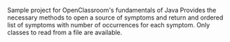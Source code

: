 Sample project for OpenClassroom's fundamentals of Java
Provides the necessary methods to open a source of symptoms and return and ordered list of symptoms with number
of occurrences for each symptom.
Only classes to read from a file are available.